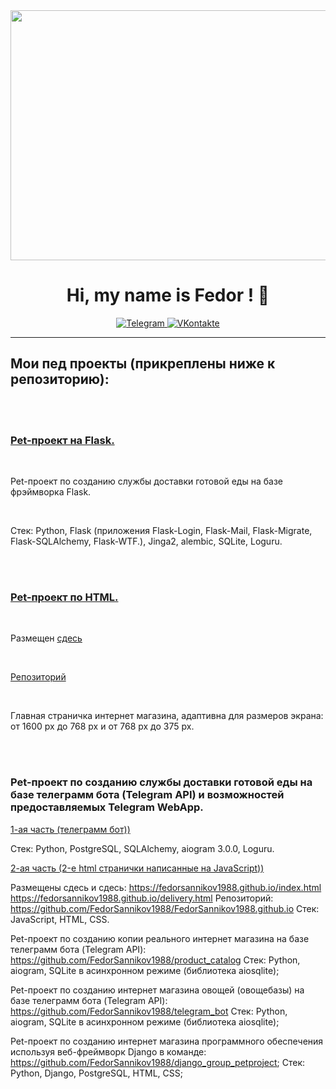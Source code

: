 <div id="header" align="center">
  <img src="https://media.giphy.com/media/1GEATImIxEXVR79Dhk/giphy.gif" width="1500" height="400" />
</div>

<div align="center">
    <h1>Hi, my name is Fedor ! 👋</h1>
</div>

<div align="center">
  
  <a href="https://t.me/Fedor_Sannikov">
    <img src="https://img.shields.io/badge/Telegram-blue?style=for-the-badge&logo=telegram&logoColor=white" alt="Telegram"/>
  </a>
    
  <a href="https://vk.com/id816035028">
    <img src="https://img.shields.io/badge/VKontakte-2787F5?style=for-the-badge&logo=vk&logoColor=white" alt="VKontakte"/>
  </a>
  
</div>

***

## Мои пед проекты (прикреплены ниже к репозиторию):

<br><br>

<h3>
  <a href="https://github.com/FedorSannikov1988/food_delivery_service_Flask">
    Pet-проект на Flask.
  </a>
</h3>

<br>

<p>
  Pet-проект по созданию службы доставки готовой еды на базе фрэймворка Flask.
</p>

<br>

<p>
  Стек: Python, Flask (приложения Flask-Login, Flask-Mail, Flask-Migrate, Flask-SQLAlchemy, Flask-WTF.), Jinga2, alembic, SQLite, Loguru.
</p>

<br><br>

<h3>
  <a href="https://github.com/FedorSannikov1988/food_delivery_service_Flask">
    Pet-проект по HTML.
  </a>
</h3>

<br>

<p>
  Размещен
  <a href="https://fedorsannikov1988.github.io/clothing-store.html">
    сдесь
  </a>
</p>

<br>

<p>
  <a href="https://github.com/FedorSannikov1988/html_css_main_page_clothing-store">
    Репозиторий
  </a>
</p>

<br>
<p>
  Главная страничка интернет магазина, адаптивна для размеров экрана: от 1600 px до 768 px и от 768 px до 375 px.
</p>

<br><br>

<h3>
  Pet-проект по созданию службы доставки готовой еды на базе телеграмм бота (Telegram API) и возможностей предоставляемых Telegram WebApp.
</h3>

<p>
  <a href="https://github.com/FedorSannikov1988/delivery_service">
    1-ая часть (телеграмм бот))
  </a>
</p>

<p>
  Стек: Python, PostgreSQL, SQLAlchemy, aiogram 3.0.0, Loguru.
</p>

<p>
  <a href="https://github.com/FedorSannikov1988/delivery_service">
    2-ая часть (2-e html странички написанные на JavaScript))
  </a>
</p>





















Размещены сдесь и сдесь:
https://fedorsannikov1988.github.io/index.html
https://fedorsannikov1988.github.io/delivery.html
Репозиторий:
https://github.com/FedorSannikov1988/FedorSannikov1988.github.io
Стек: JavaScript, HTML, CSS.

Pet-проект по созданию копии реального интернет магазина на базе телеграмм бота (Telegram API):
https://github.com/FedorSannikov1988/product_catalog
Стек: Python, aiogram, SQLite в асинхронном режиме (библиотека aiosqlite);

Pet-проект по созданию интернет магазина овощей (овощебазы) на базе телеграмм бота (Telegram API):
https://github.com/FedorSannikov1988/telegram_bot
Стек: Python, aiogram, SQLite в асинхронном режиме (библиотека aiosqlite);

Pet-проект по созданию интернет магазина программного обеспечения используя веб-фреймворк Django в команде:
https://github.com/FedorSannikov1988/django_group_petproject;
Стек: Python, Django, PostgreSQL, HTML, CSS;

